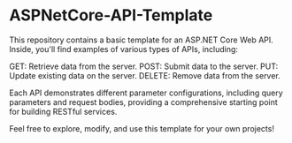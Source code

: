 # ASPNetCore-API-Template

This repository contains a basic template for an ASP.NET Core Web API. Inside, you'll find examples of various types of APIs, including:

GET: Retrieve data from the server.
POST: Submit data to the server.
PUT: Update existing data on the server.
DELETE: Remove data from the server.

Each API demonstrates different parameter configurations, including query parameters and request bodies, providing a comprehensive starting point for building RESTful services.

Feel free to explore, modify, and use this template for your own projects!
